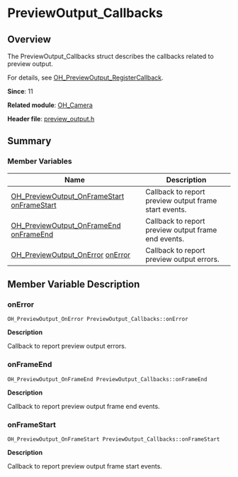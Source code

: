 # PreviewOutput_Callbacks


## Overview

The PreviewOutput_Callbacks struct describes the callbacks related to preview output.

For details, see [OH_PreviewOutput_RegisterCallback](_o_h___camera.md#oh_previewoutput_registercallback).

**Since**: 11

**Related module**: [OH_Camera](_o_h___camera.md)

**Header file**: [preview_output.h](preview__output_8h.md)


## Summary


### Member Variables

| Name| Description| 
| -------- | -------- |
| [OH_PreviewOutput_OnFrameStart](_o_h___camera.md#oh_previewoutput_onframestart) [onFrameStart](#onframestart) | Callback to report preview output frame start events.| 
| [OH_PreviewOutput_OnFrameEnd](_o_h___camera.md#oh_previewoutput_onframeend) [onFrameEnd](#onframeend) | Callback to report preview output frame end events.| 
| [OH_PreviewOutput_OnError](_o_h___camera.md#oh_previewoutput_onerror) [onError](#onerror) | Callback to report preview output errors.| 


## Member Variable Description


### onError

```
OH_PreviewOutput_OnError PreviewOutput_Callbacks::onError
```

**Description**

Callback to report preview output errors.


### onFrameEnd

```
OH_PreviewOutput_OnFrameEnd PreviewOutput_Callbacks::onFrameEnd
```

**Description**

Callback to report preview output frame end events.


### onFrameStart

```
OH_PreviewOutput_OnFrameStart PreviewOutput_Callbacks::onFrameStart
```

**Description**

Callback to report preview output frame start events.

